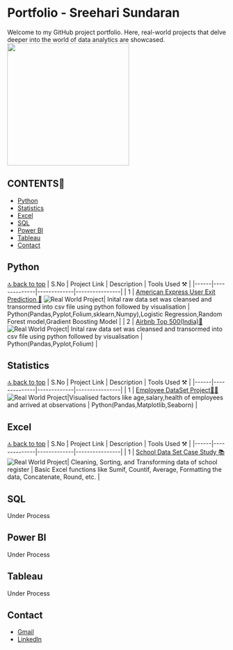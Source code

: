 # Portfolio - Sreehari Sundaran

Welcome to my GitHub project portfolio. Here, real-world projects that delve deeper into the world of data analytics are showcased.<br>
<img src="https://user-images.githubusercontent.com/74038190/212749447-bfb7e725-6987-49d9-ae85-2015e3e7cc41.gif" width="280"><br>
<a name="top"></a>
## CONTENTS📝
- [Python](#python)
- [Statistics](#statistics)
- [Excel](#excel)
- [SQL](#sql)
- [Power BI](#power-bi)
- [Tableau](#tableau)
- [Contact](#contact)
## Python

[🔝 back to top](#top)
| S.No | Project Link | Description | Tools Used ⚒️ |
|------|--------------|-------------|----------------|
| 1 | [American Express User Exit Prediction 🏦](https://github.com/Sreehari-Sundaran/American-Express-User-Exit-Data-Analytics) ![Real World Project](https://img.shields.io/badge/real%20world%20project-8A2BE2)| Inital raw data set was cleansed and transormed into csv file using python followed by visualisation | Python(Pandas,Pyplot,Folium,sklearn,Numpy),Logistic Regression,Random Forest model,Gradient Boosting Model |
| 2 | [Airbnb Top 500(India)🏨](https://github.com/lionheartsss1997/AirBnB_Top500_analysis) ![Real World Project](https://img.shields.io/badge/real%20world%20project-8A2BE2)| Inital raw data set was cleansed and transormed into csv file using python followed by visualisation | Python(Pandas,Pyplot,Folium) |

## Statistics
[🔝 back to top](#top)
| S.No | Project Link | Description | Tools Used ⚒️ |
|------|--------------|-------------|----------------|
| 1 | [Employee DataSet Project🧑‍💼](https://github.com/lionheartsss1997/Descriptive-Statistics-Case-Study-Project) ![Real World Project](https://img.shields.io/badge/guided%20project-8A2BE2)|Visualised factors like age,salary,health of employees and arrived at observations | Python(Pandas,Matplotlib,Seaborn) |
## Excel
[🔝 back to top](#top)
| S.No | Project Link | Description | Tools Used ⚒️ |
|------|--------------|-------------|----------------|
| 1 | [School Data Set Case Study 📚](https://github.com/lionheartsss1997/School-Data-Set-Excel-)![Real World Project](https://img.shields.io/badge/guided%20project-8A2BE2)| Cleaning, Sorting, and Transforming data of school register | Basic Excel functions like Sumif, Countif, Average, Formatting the data, Concatenate, Round, etc. |

## SQL 

Under Process

## Power BI

Under Process

## Tableau

Under Process

## Contact

*  [Gmail](mailto:sreeharisundaran@gmail.com?)
* <a href="https://www.linkedin.com/in/sreeharisundaran97/">Linkedln</a><br>


